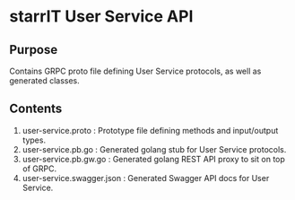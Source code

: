 # starrIT User Service API

## Purpose
Contains GRPC proto file defining User Service protocols, as well as generated classes.

## Contents

1. user-service.proto : Prototype file defining methods and input/output types.
2. user-service.pb.go : Generated golang stub for User Service protocols.
3. user-service.pb.gw.go : Generated golang REST API proxy to sit on top of GRPC.
4. user-service.swagger.json : Generated Swagger API docs for User Service.
